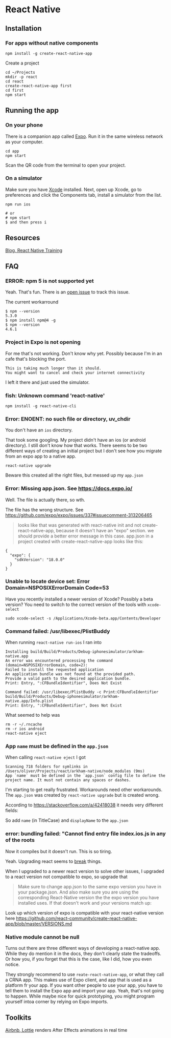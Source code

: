 # React Native

## Installation

### For apps without native components

```shell
npm install -g create-react-native-app
```

Create a project

```
cd ~/Projects
mkdir -p react
cd react
create-react-native-app first
cd first
npm start
```

## Running the app

### On your phone

There is a companion app called [Expo](https://expo.io/). Run it in the same wireless network as your computer.

```
cd app
npm start
```

Scan the QR code from the terminal to open your project.


### On a simulator

Make sure you have [Xcode](https://itunes.apple.com/app/xcode/id497799835) installed.  Next, open up Xcode, go to preferences and click the Components tab, install a simulator from the list.

```
npm run ios

# or
# npm start
$ and then press i
```

## Resources

[Blog, React Native Training](https://medium.com/react-native-training)


## FAQ

### ERROR: npm 5 is not supported yet

Yeah. That's fun. There is an [open issue](https://github.com/npm/npm/issues/16991) to track this issue.

The current workarround

```
$ npm --version
5.3.0
$ npm install npm@4 -g
$ npm --version
4.6.1
```

### Project in Expo is not opening

For me that's not working. Don't know why yet. Possibly because I'm in an cafe that's blocking the port.

```
This is taking much longer than it should.
You might want to cancel and check your internet connectivity
```

I left it there and just used the simulator.

### fish: Unknown command 'react-native'

```
npm install -g react-native-cli
```

### Error: ENOENT: no such file or directory, uv_chdir

You don't have an `ios` directory.

That took some googling. My project didn't have an ios (or android directory).
I still don't know how that works. There seems to be two different ways of creating
an initial project but I don't see how you migrate from an expo app to a native app.

```
react-native upgrade
```

Beware this created all the right files, but messed up my `app.json`

### Error: Missing app.json. See https://docs.expo.io/

Well. The file is actually there, so wth.

The file has the wrong structure. See https://github.com/expo/expo/issues/337#issuecomment-313206465

> looks like that was generated with react-native init and not create-react-native-app,
> because it doesn't have an "expo" section. we should provide a better error message in this case.
> app.json in a project created with create-react-native-app looks like this:

```
{
  "expo": {
    "sdkVersion": "18.0.0"
  }
}
```

### Unable to locate device set: Error Domain=NSPOSIXErrorDomain Code=53

Have you recently installed a newer version of Xcode? Possibly a beta version?
You need to switch to the correct version of the tools with `xcode-select`

```
sudo xcode-select -s /Applications/Xcode-beta.app/Contents/Developer
```

### Command failed: /usr/libexec/PlistBuddy

When running `react-native run-ios` I ran into

```
Installing build/Build/Products/Debug-iphonesimulator/arkham-native.app
An error was encountered processing the command (domain=NSPOSIXErrorDomain, code=2):
Failed to install the requested application
An application bundle was not found at the provided path.
Provide a valid path to the desired application bundle.
Print: Entry, ":CFBundleIdentifier", Does Not Exist

Command failed: /usr/libexec/PlistBuddy -c Print:CFBundleIdentifier build/Build/Products/Debug-iphonesimulator/arkham-native.app/Info.plist
Print: Entry, ":CFBundleIdentifier", Does Not Exist
```

What seemed to help was

```
rm -r ~/.rncache
rm -r ios android
react-native eject
```

### App `name` must be defined in the `app.json`

When calling `react-native eject` I got

```
Scanning 718 folders for symlinks in /Users/oliver/Projects/react/arkham-native/node_modules (9ms)
App `name` must be defined in the `app.json` config file to define the project name. It must not contain any spaces or dashes.
```

I'm starting to get really frustrated. Workarounds need other workarounds.
The `app.json` was created by `react-native upgrade` but is created wrong.

According to https://stackoverflow.com/a/42418038 it needs very different fields:

So add `name` (in TitleCase) and `displayName` to the `app.json`

### error: bundling failed: "Cannot find entry file index.ios.js in any of the roots

Now it compiles  but it doesn't run. This is so tiring.

Yeah. Upgrading react seems to [break](https://stackoverflow.com/questions/45594935/expo-io-module-jstimersexecution-is-not-a-registered-callable-module) things.

When I upgraded to a newer react version to solve other issues, I upgraded to a react version not compatible
to expo, so upgrade that

> Make sure to change app.json to the same expo version you have in your package.json. And also make sure you are using the corresponding React-Native version the the expo version you have installed uses. If that doesn't work and your versions match up:

Look up which version of expo is compatible with your react-native version here
https://github.com/react-community/create-react-native-app/blob/master/VERSIONS.md


### Native module  cannot be null

Turns out there are three different ways of developing a react-native app. While they do
mention it in the docs, they don't clearly state the tradeoffs. Or how you, if you forget
that this is the case, like I did, how you even notice.

They strongly recommend to use `reate-react-native-app`, or what they call a CRNA app. This makes use of Expo client, and app that is used as a platform fr your app. If you want other people to use your app, you have to tell them to install the Expo app and import your app. Yeah, that's not going to happen. While maybe nice for quick prototyping, you might program yourself intoa corner by relying on Expo imports.

## Toolkits

[Airbnb, Lottie](https://airbnb.design/lottie/)  renders After Effects animations in real time
